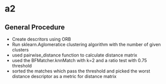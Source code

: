 # a2

## General Procedure
- Create descritors using ORB
- Run sklearn.Aglomeratice clustering algorithm with the number of given clusters
- used pairwise_distance function to calculate distance matrix
- used the BFMatcher.knnMatch with k=2 and a ratio test with 0.75 threshold
- sorted the matches which pass the threshold and picked the worst distance descriptor as a metric for distance matrix